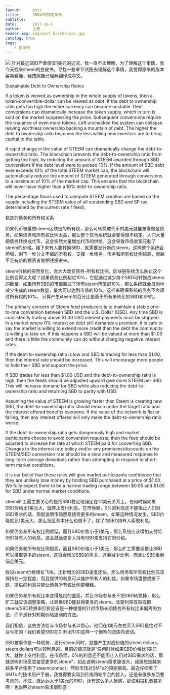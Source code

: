 ```yaml
---
layout:     post
title:      SBD如何锚定美元
subtitle:   
date:       2017-10-5
author:     土猪
header-img: img/post_blockchain.jpg
catalog: true
tags:
    - 区块链
---
```



![](https://steemitimages.com/DQmSibibVgW7aPAtTXEsB93iKt3qU1bk4dcg9YSt3ZvLBdD/image.png)
针对最近SBD严重便宜1美元的近况，我一直不太理解，为了理解这个事情，我今天找来steem的白皮书，寻找一些章节试图去理解这个事情，我觉得原来的版本容易看懂，我按照自己理解翻译成中文。


Sustainable Debt to Ownership Ratios

If a token is viewed as ownership in the whole supply of tokens, then a token-convertible-dollar can be viewed as debt. If the debt to ownership ratio gets too high the entire currency can become unstable. Debt conversions can dramatically increase the token supply, which in turn is sold on the market suppressing the price. Subsequent conversions require the issuance of even more tokens. Left unchecked the system can collapse leaving worthless ownership backing a mountain of debt. The higher the debt to ownership ratio becomes the less willing new investors are to bring capital to the table.

A rapid change in the value of STEEM can dramatically change the debt-to-ownership ratio. The blockchain prevents the debt-to-ownership ratio from getting too high, by reducing the amount of STEEM awarded through SBD conversions if the debt level were to exceed 10%. If the amount of SBD debt ever exceeds 10% of the total STEEM market cap, the blockchain will automatically reduce the amount of STEEM generated through conversions to a maximum of 10% of the market cap. This ensures that the blockchain will never have higher than a 10% debt-to-ownership ratio.

The percentage floors used to compute STEEM creation are based on the supply including the STEEM value of all outstanding SBD and SP (as determined by the current rate / feed).


稳定的债务和所有权关系

如果代币被看做steem区块链的所有权，那么可转换成代币的美元就能被看做是债务。如果债务和所有权比例太高，那么整个货币系统就会变得很不稳定。人们大量把债务转换成代币，这会突然大量增加代币的供给，这会导致市场卖家压制了steem的价格。接下来有人要转换SBD，就需要发行新的steem。这样整个系统会坍塌，剩下一堆分文不值的所有权，支撑一堆债务。债务和所有权比例越高，就越不会有新的投资者肯把钱投进来。


steem价格的突然变化，会大大改变债务-所有权比例。区块链系统怎么防止这个比例变得太大呢？如果债务比例超过10%，它就通过减少每个SBD可转换成steem的数量。如果所有SBD的市值超过了所有steem市值的10%，那么系统就会自动地减少生成的steem数量，最大可以达到市值的10%。这样来确保系统的债务不会超过所有权的10%。 计算产生steem的百分比是基于所有未转化的SBD和SP的。



The primary concern of Steem feed producers is to maintain a stable one-to-one conversion between SBD
and the U.S. Dollar (USD). Any time SBD is consistently trading above $1.00 USD interest payments must be stopped. In a market where 0% interest on debt still demands a premium, it is safe to say the market is willing to extend more credit than the debt the community is willing to take on. If this happens a SBD will be valued at more than $1.00 and there is little the community can do without charging negative interest rates.

If the debt-to-ownership ratio is low and SBD is trading for less than $1.00, then the interest rate should be increased. This will encourage more people to hold their SBD and support the price.

If SBD trades for less than $1.00 USD and the debt-to-ownership ratio is high, then the feeds should be adjusted upward give more STEEM per SBD. This will increase demand for SBD while also reducing the debt-to-ownership ratio and returning SBD to parity with USD.

Assuming the value of STEEM is growing faster than Steem is creating new SBD, the debt-to-ownership ratio should remain under the target ratio and the interest offered benefits everyone. If the value of the network is flat or falling, then any interest offered will only make the debt-to-ownership ratio worse. 

If the debt-to-ownership ratio gets dangerously high and market participants choose to avoid conversion requests, then the feed should be adjusted to increase the rate at which STEEM paid for converting SBD. Changes to the interest rate policy and/or any premiums/discounts on the STEEM/SBD conversion rate should be a slow and measured response to long-term average deviations rather than attempting to respond to short-term market conditions.

It is our belief that these rules will give market participants confidence that they are unlikely lose money by holding SBD purchased at a price of $1.00. We fully expect there to be a narrow trading range between $0.95 and $1.05 for SBD under normal market conditions.

steem旷工最主要关心的是把SBD稳定地锚定在1:1美元关系上。任何时候如果SBD价格比1美元大，就停止支付利息。在市场里，0%的利息还不能阻止人们对SBD需求的话，那就说明市场愿意接受更多的steem。如果这种情况发生，SBD价格就比1美元大，那么社区基本什么也做不了，除了向SBD持有人索取利息。


如果债务和所有权比例很低，而且SBD价格小于1美元，那么系统应该增加支付给SBD持有人的利息。这会鼓励更多人持有SBD来支持它的价格。

如果债务和所有权比例很高，而且SBD价格小于1美元，那么旷工需要调整让SBD可以换取更多的steem。这将会增加SBD的需求，这会减少比例，而且让SBD重新锚定美元。


假设steem价格增长飞快，比新增加的SBD速度还快，那么债务和所有权比例应该保持在一定程度，而且提供的利息可以维护所有人的利益。如果市场盘整或者下跌，提供的利息只能让债务所有权比例更糟糕。

如果债务和所有权比率变得危险的虚高，并且市场参与者不把SBD转换掉，那么旷工就应该调整策略，让转换SBD能获得更多的steem。改变利率政策或把steem/SBD转换率打折应该是一种缓慢的针对市场长期债务所有权比率偏离的方法，而不是针对短期价格波动的方法。


我们相信，这些方法给与市场参与者以信心，他们在1美元左右买入SBD是绝对不会亏损的！我们希望SBD在$0.95到$1.00这样一个很窄的范围内波动。



SBD被看作是一种债务，发行steem同时，就要产生对应价值的steem dollars，steem dollars可以领利息的。目前的情况就是“任何时候如果SBD价格比1美元大，就停止支付利息。在市场里，0%的利息还不能阻止人们对SBD需求的话，那就说明市场愿意接受更多的steem”，如此说明steem需求量很大，我猜想是越来越多平台使用了steemconnect，然后市场对SMTs的预期很高。最近仔细看了SMTs 的技术用户手册，我觉得要实现到传统网站平台的接入，还是有很多东西要考虑的。不过，连远远大于1美元的SBD，还有这么多人抢购，那说明投机者甚多啊！也说明对steem需求很旺盛！